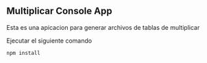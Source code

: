 

## Multiplicar Console App

Esta es una apicacion para generar archivos de tablas de multiplicar

Ejecutar el siguiente comando

```
npm install

```